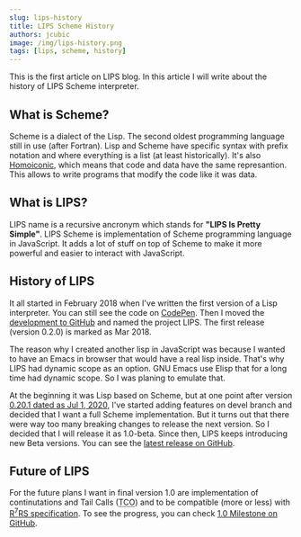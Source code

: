 ```yaml
---
slug: lips-history
title: LIPS Scheme History
authors: jcubic
image: /img/lips-history.png
tags: [lips, scheme, history]
---
```


This is the first article on LIPS blog. In this article I will write about the history of LIPS
Scheme interpreter.

<!--truncate-->

## What is Scheme?

Scheme is a dialect of the Lisp. The second oldest programming language still in use (after
Fortran).  Lisp and Scheme have specific syntax with prefix notation and where everything is a list
(at least historically).  It's also [Homoiconic](https://en.wikipedia.org/wiki/Homoiconicity), which
means that code and data have the same represantion. This allows to write programs that modify the
code like it was data.

## What is LIPS?

LIPS name is a recursive ancronym which stands for **"LIPS Is Pretty Simple"**. LIPS Scheme is
implementation of Scheme programming language in JavaScript. It adds a lot of stuff on top of Scheme
to make it more powerful and easier to interact with JavaScript.

## History of LIPS

It all started in February 2018 when I've written the first version of a Lisp interpreter. You can
still see the code on [CodePen](https://codepen.io/jcubic/pen/gvvzdp). Then I moved the [development
to GitHub](https://github.com/jcubic/lips) and named the project LIPS.  The first release (version
0.2.0) is marked as Mar 2018.

The reason why I created another lisp in JavaScript was because I wanted to have an Emacs in browser
that would have a real lisp inside. That's why LIPS had dynamic scope as an option. GNU Emacs use
Elisp that for a long time had dynamic scope. So I was planing to emulate that.

At the beginning it was Lisp based on Scheme, but at one point after version
[0.20.1 dated as Jul 1, 2020](https://github.com/jcubic/lips/releases/tag/0.20.1), I've started
adding features on devel branch and decided that I want a full Scheme implementation. But it turns out
that there were way too many breaking changes to release the next version. So I decided that I will
release it as 1.0-beta. Since then, LIPS keeps introducing new Beta versions. You can see the
[latest release on GitHub](https://github.com/jcubic/lips/releases).

## Future of LIPS

For the future plans I want in final version 1.0 are implementation of continutations and Tail Calls
(<abbr title="Tail Call Optimization">TCO</abbr>) and to be compatible (more or less) with
[R<sup>7</sup>RS specification](https://standards.scheme.org/). To see the progress, you can check
[1.0 Milestone on GitHub](https://github.com/jcubic/lips/issues?q=is%3Aopen+is%3Aissue+milestone%3A1.0).
